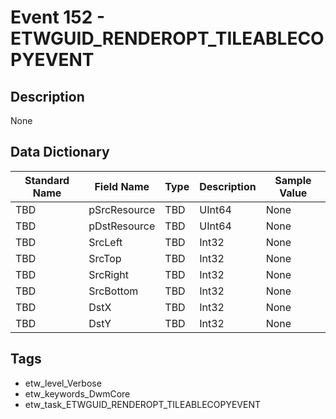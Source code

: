 # Event 152 - ETWGUID_RENDEROPT_TILEABLECOPYEVENT

## Description
None

## Data Dictionary
|Standard Name|Field Name|Type|Description|Sample Value|
|---|---|---|---|---|
|TBD|pSrcResource|TBD|UInt64|None|None|
|TBD|pDstResource|TBD|UInt64|None|None|
|TBD|SrcLeft|TBD|Int32|None|None|
|TBD|SrcTop|TBD|Int32|None|None|
|TBD|SrcRight|TBD|Int32|None|None|
|TBD|SrcBottom|TBD|Int32|None|None|
|TBD|DstX|TBD|Int32|None|None|
|TBD|DstY|TBD|Int32|None|None|

## Tags
* etw_level_Verbose
* etw_keywords_DwmCore
* etw_task_ETWGUID_RENDEROPT_TILEABLECOPYEVENT